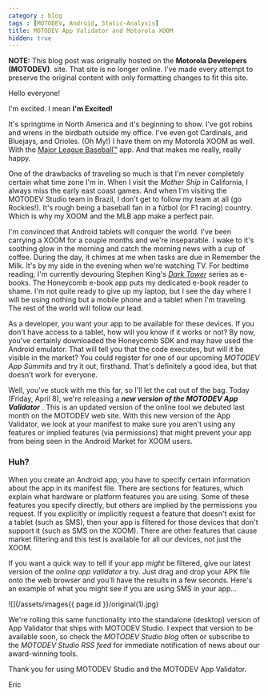 ```yaml
---
category : blog
tags : [MOTODEV, Android, Static-Analysis]
title: MOTODEV App Validator and Motorola XOOM
hidden: true
---
```

**NOTE:** This blog post was originally hosted on the **Motorola Developers (MOTODEV)**. site. That site is no longer online. I've made every attempt to preserve the original content with only formatting changes to fit this site.

Hello everyone!

I'm excited. I mean **I'm Excited!**

It's springtime in North America and it's beginning to show. I've got
robins and wrens in the birdbath outside my office. I've even got
Cardinals, and Bluejays, and Orioles. (Oh My!) I have them on my
Motorola XOOM as well. With the [Major League
Baseball™](https://market.android.com/details?id=com.bamnetworks.mobile.android.gameday.atbat.lite&feature=search_result)
app. And that makes me really, really happy.

One of the drawbacks of traveling so much is that I'm never completely
certain what time zone I'm in. When I visit the *Mother Ship* in
California, I always miss the early east coast games. And when I'm
visiting the MOTODEV Studio team in Brazil, I don't get to follow my
team at all (go Rockies!). It's rough being a baseball fan in a fútbol
(or F1 racing) country. Which is why my XOOM and the MLB app make a
perfect pair.

I'm convinced that Android tablets will conquer the world. I've been
carrying a XOOM for a couple months and we're inseparable. I wake to
it's soothing glow in the morning and catch the morning news with a cup
of coffee. During the day, it chimes at me when tasks are due in
Remember the Milk. It's by my side in the evening when we're watching
TV. For bedtime reading, I'm currently devouring Stephen King's *[Dark
Tower](https://market.android.com/details?id=book-XuDrHupl0-IC)* series
as e-books. The Honeycomb e-book app puts my dedicated e-book reader to
shame. I'm not quite ready to give up my laptop, but I see the day where
I will be using nothing but a mobile phone and a tablet when I'm
traveling. The rest of the world will follow our lead.

As a developer, you want your app to be available for these devices. If
you don't have access to a tablet, how will you know if it works or not?
By now, you've certainly downloaded the Honeycomb SDK and may have used
the Android emulator. That will tell you that the code executes, but
will it be visible in the market? You could register for one of our
upcoming *MOTODEV App Summits* and try it out, firsthand. That's
definitely a good idea, but that doesn't work for everyone.

Well, you've stuck with me this far, so I'll let the cat out of the bag.
Today (Friday, April 8), we're releasing a ***new version of the MOTODEV
App Validator*** . This is an updated version of the online tool we
debuted last month on the MOTODEV web site. With this new version of the
App Validator, we look at your manifest to make sure you aren't using
any features or implied features (via permissions) that might prevent
your app from being seen in the Android Market for XOOM users.

### Huh?

When you create an Android app, you have to specify certain information
about the app in its manifest file. There are sections for features,
which explain what hardware or platform features you are using. Some of
these features you specify directly, but others are implied by the
permissions you request. If you explicitly or implicitly request a
feature that doesn't exist for a tablet (such as SMS), then your app is
filtered for those devices that don't support it (such as SMS on the
XOOM). There are other features that cause market filtering and this
test is available for all our devices, not just the XOOM.

If you want a quick way to tell if your app *might* be filtered, give
our latest version of the *online app validator* a try. Just drag and
drop your APK file onto the web browser and you'll have the results in a
few seconds. Here's an example of what you might see if you are using
SMS in your app...

![](/assets/images{{ page.id }}/original(1).jpg)

We're rolling this same functionality into the standalone (desktop)
version of App Validator that ships with MOTODEV Studio. I expect that
version to be available soon, so check the *MOTODEV Studio blog* often
or subscribe to the *MOTODEV Studio RSS feed* for immediate notification
of news about our award-winning tools.

Thank you for using MOTODEV Studio and the MOTODEV App Validator.

Eric
